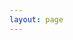 ```yaml
---
layout: page
---
```

<script setup>
import {
  VPTeamPage,
  VPTeamPageTitle,
  VPTeamMembers
} from 'vitepress/theme'

const members = [
  {
    avatar: './public/nhui.jpg',
    name: '玲雨兰夜',
    title: '诶嘿嘿...',
    links: [
      { icon: 'rss', link: 'http://nhui.top/' },
    ]
  },
]
</script>

<VPTeamPage>
  <VPTeamPageTitle>
    <template #title>
      友情链接
    </template>
    <template #lead>
      这里是我的朋友们~(ฅ´ω`ฅ)
    </template>
  </VPTeamPageTitle>
  <VPTeamMembers
    :members="members"
  />
</VPTeamPage>